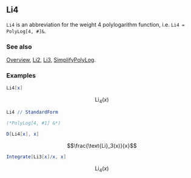 ## Li4

`Li4` is an abbreviation for the weight 4 polylogarithm function, i.e. `Li4 = PolyLog[4, #]&`.

### See also

[Overview](Extra/FeynCalc.md), [Li2](Li2.md), [Li3](Li3.md), [SimplifyPolyLog](SimplifyPolyLog.md).

### Examples

```mathematica
Li4[x]
```

$$\text{Li}_4(x)$$

```mathematica
Li4 // StandardForm

(*PolyLog[4, #1] &*)
```

```mathematica
D[Li4[x], x]
```

$$\frac{\text{Li}_3(x)}{x}$$

```mathematica
Integrate[Li3[x]/x, x]
```

$$\text{Li}_4(x)$$